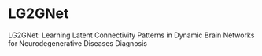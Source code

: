 # LG2GNet
LG2GNet: Learning Latent Connectivity Patterns in Dynamic Brain Networks for  Neurodegenerative Diseases Diagnosis

